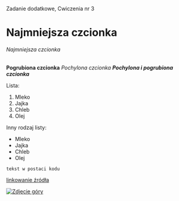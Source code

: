Zadanie dodatkowe, Cwiczenia nr 3
# Najmniejsza czcionka
###### Najmniejsza czcionka
**Pogrubiona czcionka**
*Pochylona czcionka*
***Pochylona i pogrubiona czcionka***

Lista:
1. Mleko
2. Jajka
3. Chleb
4. Olej

Inny rodzaj listy:
- Mleko
- Jajka
- Chleb
- Olej

`tekst w postaci kodu`

[linkowanie źródła](https://pl.wikipedia.org/wiki/Wikipedia)

[![Zdjęcie góry](/assets/images/shiprock.jpg "Shiprock, New Mexico by Beau Rogers")](https://www.flickr.com/photos/beaurogers/31833779864/in/photolist-Qv3rFw-34mt9F-a9Cmfy-5Ha3Zi-9msKdv-o3hgjr-hWpUte-4WMsJ1-KUQ8N-deshUb-vssBD-6CQci6-8AFCiD-zsJWT-nNfsgB-dPDwZJ-bn9JGn-5HtSXY-6CUhAL-a4UTXB-ugPum-KUPSo-fBLNm-6CUmpy-4WMsc9-8a7D3T-83KJev-6CQ2bK-nNusHJ-a78rQH-nw3NvT-7aq2qf-8wwBso-3nNceh-ugSKP-4mh4kh-bbeeqH-a7biME-q3PtTf-brFpgb-cg38zw-bXMZc-nJPELD-f58Lmo-bXMYG-bz8AAi-bxNtNT-bXMYi-bXMY6-bXMYv)



